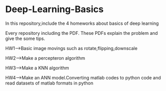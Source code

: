 # Deep-Learning-Basics
In this repository,include the 4 homeworks about basics of deep learning

Every repository including the PDF. These PDFs explain the problem and give the some tips.

HW1-->Basic image movings such as rotate,flipping,downscale

HW2-->Make a percepteron algorithm

HW3-->Make a KNN algorithm

HW4-->Make an ANN model.Converting matlab codes to python code and read datasets of matlab formats in python 
